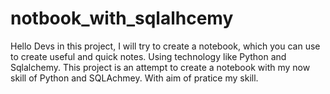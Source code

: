 # notbook_with_sqlalhcemy
 Hello Devs in this project, I will try to create a notebook, which you can use to create useful and quick notes. Using technology like Python and Sqlalchemy. This project is an attempt to create a notebook with my now skill of Python and SQLAchmey. With aim of pratice my skill.

